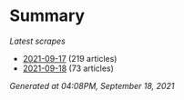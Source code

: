 # Summary
*Latest scrapes*
* [2021-09-17](https://github.com/nuuuwan/news_lk/blob/data/news_lk.2021-09-17.json) (219 articles)
* [2021-09-18](https://github.com/nuuuwan/news_lk/blob/data/news_lk.2021-09-18.json) (73 articles)

*Generated at 04:08PM, September 18, 2021*